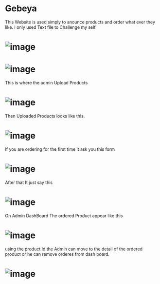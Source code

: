 # Gebeya
This Website is used simply to anounce products and order what ever they like. 
I only used Text file to Challenge my self

# ![image](https://github.com/Melloss/Gebeya/assets/101984338/c6cf4b66-4d30-4e9e-b1a2-3f15f2005a2a)
# ![image](https://github.com/Melloss/Gebeya/assets/101984338/29a7b9b4-a714-4f7e-acb0-fa148fc3fdf6)

This is where the admin Upload Products
# ![image](https://github.com/Melloss/Gebeya/assets/101984338/69680dd3-1844-49ef-b1b8-e63f889706b7)

Then Uploaded Products looks like this.
# ![image](https://github.com/Melloss/Gebeya/assets/101984338/28577c81-29a8-4e0d-a716-2c9f7e615ab9)

If you are ordering for the first time it ask you this form
# ![image](https://github.com/Melloss/Gebeya/assets/101984338/fba75472-4112-42d7-b84b-988792c809b8)
 
After that It just say this
# ![image](https://github.com/Melloss/Gebeya/assets/101984338/1df1e6b0-5048-4e92-8542-8f1756f427cb)

On Admin DashBoard The ordered Product appear like this
# ![image](https://github.com/Melloss/Gebeya/assets/101984338/0c05e3d6-72dc-4c04-9840-d583ca1ff5bc)

using the product Id the Admin can move to the detail of the ordered product or he can remove orderes from dash board.
# ![image](https://github.com/Melloss/Gebeya/assets/101984338/d6d1b716-acb7-4a32-8b0a-8126f539bfd3)
